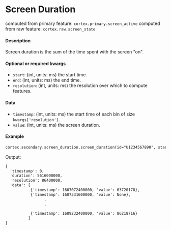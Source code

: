# Screen Duration

computed from primary feature: `cortex.primary.screen_active`
computed from raw feature: `cortex.raw.screen_state`

#### Description

Screen duration is the sum of the time spent with the screen "on". 

#### Optional or required kwargs

- `start`: (int, units: ms) the start time.
- `end`: (int, units: ms) the end time.
- `resolution`: (int, units: ms) the resolution over which to compute features.

#### Data

- `timestamp`: (int, units: ms) the start time of each bin of size `kwargs['resolution']`.
- `value`: (int, units: ms) the screen duration.

#### Example

```markdown
cortex.secondary.screen_duration.screen_duration(id="U1234567890", start=1607072400000, end=1609232400001, resolution=86400000)
```
Output:
```markdown
{
  'timestamp': 0,
  'duration': 5616000000,
  'resolution': 86400000,
  'data': [
           {'timestamp': 1607072400000, 'value': 63720178},
           {'timestamp': 1607331600000, 'value': None},
                 .
                 .
                 .
           {'timestamp': 1609232400000, 'value': 86218716}
          ]
}
```
